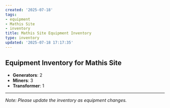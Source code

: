 ```yaml
---
created: '2025-07-18'
tags:
- equipment
- Mathis Site
- inventory
title: Mathis Site Equipment Inventory
type: inventory
updated: '2025-07-18 17:17:35'
---
```


## Equipment Inventory for Mathis Site

- **Generators**: 2
- **Miners**: 3
- **Transformer**: 1

---

*Note: Please update the inventory as equipment changes.*